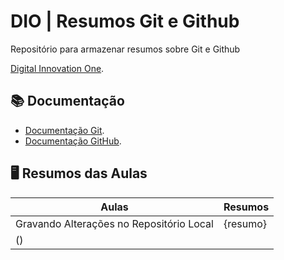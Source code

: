 
# DIO | Resumos Git e Github

Repositório para armazenar resumos sobre Git e Github

[Digital Innovation One](https://www.dio.me/).

## 📚 Documentação
- [Documentação Git](https://git-scm.com/doc).
- [Documentação GitHub](https://docs.githubs.com/).

## 🖥 Resumos das Aulas

| Aulas | Resumos |
|-------|---------|
| Gravando Alterações no Repositório Local | {resumo}
() |